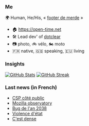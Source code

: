 ### Me

🌍 Human, He/His, « [footer de merde](https://open-time.net/post/2013/07/17/La-veritable-histoire-du-Footer-de-merde-) » 
* 🏠 https://open-time.net 
* 🛠️ Lead dev' of [dotclear](https://git.dotclear.org/dev/dotclear)
* 📷 photo, 🚲 vélo, 🏍️ moto 
* 🇫🇷 native, 🇬🇧 speaking, 🇪🇺 living

### Insights

[![GitHub Stats](https://github-readme-stats.vercel.app/api?username=franck-paul)](https://github.com/franck-paul)
[![GitHub Streak](https://github-readme-streak-stats.herokuapp.com?user=franck-paul)](https://git.io/streak-stats)

### Last news (in French)

<!-- BLOG-POST-LIST:START -->
- [CSP côté public](https://open-time.net/post/2023/04/06/CSP-cote-public)
- [Mozilla observatory](https://open-time.net/post/2023/04/05/Mozilla-observatory)
- [Bug de l&#39;an 2038](https://open-time.net/post/2023/04/04/Bug-de-l-an-2038)
- [Violence d&#39;état](https://open-time.net/post/2023/04/03/Violence-d-etat)
- [C&#39;est dense](https://open-time.net/post/2023/04/02/C-est-dense)
<!-- BLOG-POST-LIST:END -->
